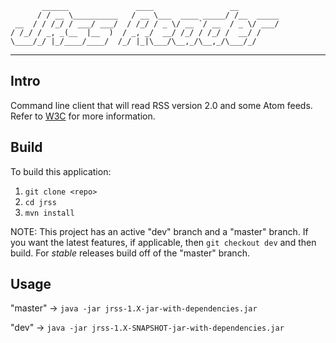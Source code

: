 
           ______               ____                 __
          / / __ \__________   / __ \___  ____ _____/ /__  _____
     __  / / /_/ / ___/ ___/  / /_/ / _ \/ __ `/ __  / _ \/ ___/
    / /_/ / _, _(__  |__  )  / _, _/  __/ /_/ / /_/ /  __/ /
    \____/_/ |_/____/____/  /_/ |_|\___/\__,_/\__,_/\___/_/

***

## Intro
Command line client that will read RSS version 2.0 and some Atom feeds. Refer to [W3C](http://www.w3schools.com/webservices/rss_intro.asp) for more information.

## Build
To build this application:

1. `git clone <repo>`
2. `cd jrss`
3. `mvn install`

NOTE: This project has an active "dev" branch and a "master" branch. If you want the latest features, if applicable, then
      `git checkout dev` and then build. For _stable_ releases build off of the "master" branch.

## Usage
"master" -> `java -jar jrss-1.X-jar-with-dependencies.jar`

"dev" -> `java -jar jrss-1.X-SNAPSHOT-jar-with-dependencies.jar`
